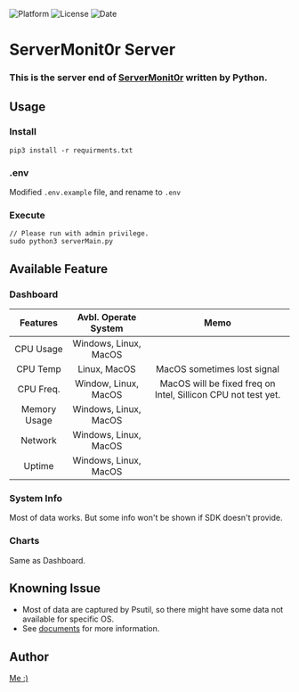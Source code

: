![Platform](https://img.shields.io/badge/Lang-Python-blue)
![License](https://img.shields.io/github/license/allen870619/ServerMonit0r-server?style=flat)
![Date](https://img.shields.io/github/last-commit/allen870619/ServerMonit0r-server?style=flat)
# ServerMonit0r Server
### This is the server end of [ServerMonit0r](https://github.com/allen870619/ServerMonit0r) written by Python.

## Usage
### Install
```
pip3 install -r requirments.txt
```

### .env
Modified `.env.example` file, and rename to `.env`

### Execute
```
// Please run with admin privilege.
sudo python3 serverMain.py
```

## Available Feature
### Dashboard
|Features|Avbl. Operate System|Memo|
|:-:|:-:|:-:|
|CPU Usage|Windows, Linux, MacOS||
|CPU Temp|Linux, MacOS|MacOS sometimes lost signal|
|CPU Freq.|Window, Linux, MacOS|MacOS will be fixed freq on Intel, Sillicon CPU not test yet.|
|Memory Usage|Windows, Linux, MacOS||
|Network|Windows, Linux, MacOS||
|Uptime|Windows, Linux, MacOS||

### System Info
Most of data works. But some info won't be shown if SDK doesn't provide.

### Charts
Same as Dashboard.

## Knowning Issue
* Most of data are captured by Psutil, so there might have  some data not available for specific OS.
* See [documents](https://psutil.readthedocs.io/en/latest/) for more information.

## Author
[Me :)](https://github.com/allen870619)

